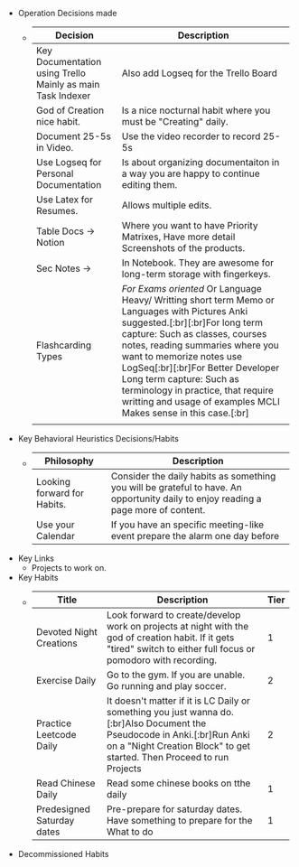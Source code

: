 - Operation Decisions made
	- |Decision|Description|
	  |--|--|
	  |Key Documentation using Trello Mainly as main Task Indexer|Also add Logseq for the Trello Board|
	  |God of Creation nice habit.|Is a nice nocturnal habit where you must be "Creating" daily.|
	  |Document 25-5s in Video.|Use the video recorder to record 25-5s|
	  |Use Logseq for Personal Documentation|Is about organizing documentaiton in a way you are happy to continue editing them.|
	  |Use Latex for Resumes.|Allows multiple edits.|
	  |Table Docs -> Notion| Where you want to have Priority Matrixes, Have more detail Screenshots of the products.|
	  |Sec Notes -> |In Notebook. They are awesome for long-term storage with fingerkeys.|
	  |Flashcarding Types|*For Exams oriented* Or Language Heavy/ Writting short term Memo or Languages with Pictures Anki suggested.[:br][:br]For long term capture: Such as classes, courses notes, reading summaries where you want to memorize notes use LogSeq[:br][:br]For Better Developer Long term capture: Such as terminology in practice, that require writting and usage of examples MCLI Makes sense in this case.[:br]|
	  |||
- Key Behavioral Heuristics Decisions/Habits
	- |Philosophy|Description|
	  |--|--|
	  |Looking forward for Habits.|Consider the daily habits as something you will be grateful to have. An opportunity daily to enjoy reading a page more of content.|
	  |Use your Calendar|If you have an specific meeting-like event prepare the alarm one day before|
- Key Links
	- Projects to work on.
- Key Habits
	- |Title|Description|Tier|
	  |--|--|--|
	  |Devoted Night Creations|Look forward to create/develop work on projects at night with the god of creation habit. If it gets "tired" switch to either full focus or pomodoro with recording.|1|
	  |Exercise Daily|Go to the gym. If you are unable. Go running and play soccer. |2|
	  |Practice Leetcode Daily|It doesn't matter if it is LC Daily or something you just wanna do. [:br]Also Document the Pseudocode in Anki.[:br]Run Anki on a "Night Creation Block" to get started. Then Proceed to run Projects|2|
	  |Read Chinese Daily|Read some chinese books on tthe daily|1|
	  |Predesigned Saturday dates|Pre-prepare for saturday dates. Have something to prepare for the What to do|1|
- Decommissioned Habits